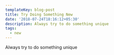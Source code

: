 ```yaml
---
templateKey: blog-post
title: Try Doing Something New
date: '2018-07-24T18:16:12+05:30'
description: Always try to do something unique
tags:
  - new
---
```

Always try to do something unique
